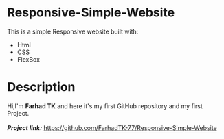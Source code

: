 # Responsive-Simple-Website
This is a simple Responsive website built with:
- Html
- CSS
- FlexBox

# Description 
Hi,I'm **Farhad TK** and here it's my first GitHub repository and my first Project.
 <br>
 <br>
***Project link:*** https://github.com/FarhadTK-77/Responsive-Simple-Website
